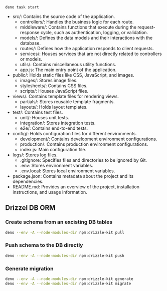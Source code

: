 ```
deno task start
```

- src/: Contains the source code of the application.
    - controllers/: Handles the business logic for each route.
    - middleware/: Contains functions that execute during the request-response cycle, such as authentication, logging, or validation.
    - models/: Defines the data models and their interactions with the database.
    - routes/: Defines how the application responds to client requests.
    - services/: Houses services that are not directly related to controllers or models.
    - utils/: Contains miscellaneous utility functions.
    - app.js: The main entry point of the application.
- public/: Holds static files like CSS, JavaScript, and images.
    - images/: Stores image files.
    - stylesheets/: Contains CSS files.
    - scripts/: Houses JavaScript files.
- views/: Contains template files for rendering views.
    - partials/: Stores reusable template fragments.
    - layouts/: Holds layout templates.
- test/: Contains test files.
    - unit/: Houses unit tests.
    - integration/: Stores integration tests.
    - e2e/: Contains end-to-end tests.
- config/: Holds configuration files for different environments.
    - development/: Contains development environment configurations.
    - production/: Contains production environment configurations.
    - index.js: Main configuration file.
- logs/: Stores log files.
    - .gitignore: Specifies files and directories to be ignored by Git.
    - .env: Stores environment variables.
    - .env.local: Stores local environment variables.
- package.json: Contains metadata about the project and its dependencies.
- README.md: Provides an overview of the project, installation instructions, and usage information.

## Drizzel DB ORM

### Create schema from an excisting DB tables
```sh
deno --env -A --node-modules-dir npm:drizzle-kit pull
```

### Push schema to the DB directly
```sh
deno --env -A --node-modules-dir npm:drizzle-kit push
```

### Generate migration
```sh
deno --env -A --node-modules-dir npm:drizzle-kit generate
deno --env -A --node-modules-dir npm:drizzle-kit migrate
```


